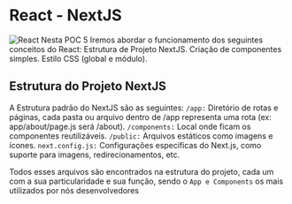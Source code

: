 # React - NextJS
![React](https://github.com/user-attachments/assets/a9e7b86b-f18b-4dec-9bee-c462fc78038f)
Nesta POC 5 Iremos abordar o funcionamento dos seguintes conceitos do React:
Estrutura de Projeto NextJS.
Criação de componentes simples.
Estilo CSS (global e módulo). 

## Estrutura do Projeto NextJS

A Estrutura padrão do NextJS são as seguintes:
```/app:``` Diretório de rotas e páginas, cada pasta ou arquivo dentro de /app representa uma rota (ex: app/about/page.js será /about).
```/components:``` Local onde ficam os componentes reutilizáveis.
```/public:``` Arquivos estáticos como imagens e ícones.
```next.config.js:``` Configurações específicas do Next.js, como suporte para imagens, redirecionamentos, etc.

Todos esses arquivos são encontrados na estrutura do projeto, cada um com a sua particularidade e sua função, sendo o ```App e Components``` os mais utilizados por nós desenvolvedores
